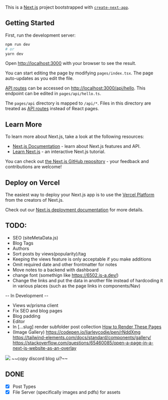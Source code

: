This is a [Next.js](https://nextjs.org/) project bootstrapped with [`create-next-app`](https://github.com/vercel/next.js/tree/canary/packages/create-next-app).

## Getting Started

First, run the development server:

```bash
npm run dev
# or
yarn dev
```

Open [http://localhost:3000](http://localhost:3000) with your browser to see the result.

You can start editing the page by modifying `pages/index.tsx`. The page auto-updates as you edit the file.

[API routes](https://nextjs.org/docs/api-routes/introduction) can be accessed on [http://localhost:3000/api/hello](http://localhost:3000/api/hello). This endpoint can be edited in `pages/api/hello.ts`.

The `pages/api` directory is mapped to `/api/*`. Files in this directory are treated as [API routes](https://nextjs.org/docs/api-routes/introduction) instead of React pages.

## Learn More

To learn more about Next.js, take a look at the following resources:

- [Next.js Documentation](https://nextjs.org/docs) - learn about Next.js features and API.
- [Learn Next.js](https://nextjs.org/learn) - an interactive Next.js tutorial.

You can check out [the Next.js GitHub repository](https://github.com/vercel/next.js/) - your feedback and contributions are welcome!

## Deploy on Vercel

The easiest way to deploy your Next.js app is to use the [Vercel Platform](https://vercel.com/new?utm_medium=default-template&filter=next.js&utm_source=create-next-app&utm_campaign=create-next-app-readme) from the creators of Next.js.

Check out our [Next.js deployment documentation](https://nextjs.org/docs/deployment) for more details.



## TODO:

- SEO (siteMetaData.js)
- Blog Tags
- Authors
- Sort posts by views(popularity)/tag
- Keeping the views feature is only acceptable if you make additions
- Omit required date and other frontmatter for notes
- Move notes to a backend with dashboard
- change font (somethign like https://6502.is-a.dev/)
- Change the links and put the data in another file instead of hardcoding it in various places (such as the page links in components/Nav)

-- In Development --

- Views w/prisma client
- Fix SEO and blog pages
- Blog padding
- Editor
- In [...slug] render subfolder post collection [How to Render These Pages](https://nextjs.org/docs/api-reference/data-fetching/get-static-paths#paths)
- (Image Gallery) https://codepen.io/liarleycodie/pen/rNddXmg https://tailwind-elements.com/docs/standard/components/gallery/ https://stackoverflow.com/questions/65460085/open-a-page-in-a-next-js-website-as-an-overlay

<img src="https://prnt.sc/5_JTYqVOKT1r" />
~~copy discord blog ui?~~


## DONE

- [x] Post Types
- [x] File Server (specifically images and pdfs) for assets
